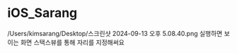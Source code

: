 # iOS_Sarang

/Users/kimsarang/Desktop/스크린샷 2024-09-13 오후 5.08.40.png
실행하면 보이는 화면
스택스뷰를 통해 자리를 지정해써요
